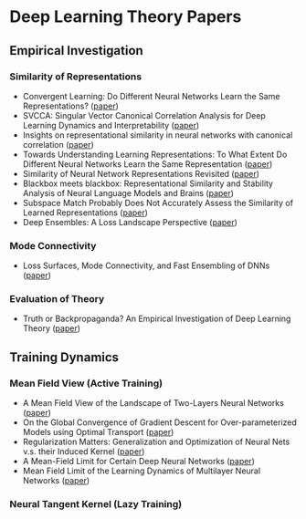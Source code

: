 # Deep Learning Theory Papers

## Empirical Investigation

### Similarity of Representations

- Convergent Learning: Do Different Neural Networks Learn the Same Representations? ([paper](https://arxiv.org/abs/1511.07543))
- SVCCA: Singular Vector Canonical Correlation Analysis for Deep Learning Dynamics and Interpretability ([paper](http://papers.nips.cc/paper/7188-svcca-singular-vector-canonical-correlation-analysis-for-deep-understanding-and-improvement))
- Insights on representational similarity in neural networks with canonical correlation ([paper](http://papers.nips.cc/paper/7815-insights-on-representational-similarity-in-neural-networks-with-canonical-correlation))
- Towards Understanding Learning Representations: To What Extent Do Different Neural Networks Learn the Same Representation ([paper](https://arxiv.org/abs/1810.11750))
- Similarity of Neural Network Representations Revisited ([paper](https://arxiv.org/abs/1905.00414))
- Blackbox meets blackbox: Representational Similarity and Stability Analysis of Neural Language Models and Brains ([paper](https://arxiv.org/pdf/1906.01539))
- Subspace Match Probably Does Not Accurately Assess the Similarity of Learned Representations ([paper](https://arxiv.org/abs/1901.00884))
- Deep Ensembles: A Loss Landscape Perspective ([paper](https://arxiv.org/abs/1912.02757))

### Mode Connectivity

- Loss Surfaces, Mode Connectivity, and Fast Ensembling of DNNs ([paper](https://arxiv.org/abs/1802.10026))

### Evaluation of Theory

- Truth or Backpropaganda? An Empirical Investigation of Deep Learning Theory ([paper](https://arxiv.org/abs/1910.00359))

## Training Dynamics

### Mean Field View (Active Training)

- A Mean Field View of the Landscape of Two-Layers Neural Networks ([paper](https://arxiv.org/abs/1804.06561))
- On the Global Convergence of Gradient Descent for Over-parameterized Models using Optimal Transport ([paper](http://papers.nips.cc/paper/7567-on-the-global-convergence-of-gradient-descent-for-over-parameterized-models-using-optimal-transport))
- Regularization Matters: Generalization and Optimization of Neural Nets v.s. their Induced Kernel ([paper](https://arxiv.org/abs/1810.05369v3))
- A Mean-Field Limit for Certain Deep Neural Networks ([paper](https://arxiv.org/abs/1906.00193))
- Mean Field Limit of the Learning Dynamics of Multilayer Neural Networks ([paper](https://arxiv.org/abs/1902.02880))

### Neural Tangent Kernel (Lazy Training)

